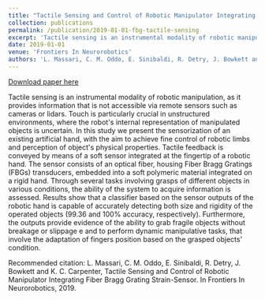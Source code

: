 ```yaml
---
title: "Tactile Sensing and Control of Robotic Manipulator Integrating Fiber Bragg Grating Strain-Sensor."
collection: publications
permalink: /publication/2019-01-01-fbg-tactile-sensing
excerpt: 'Tactile sensing is an instrumental modality of robotic manipulation, as it provides information that is not accessible via remote sensors such as cameras or lidars. Touch is particularly crucial in unstructured environments, where the robot&apos;s internal representation of manipulated objects is uncertain. In this study we present the sensorization of an existing artificial hand, with the aim to achieve fine control of robotic limbs and perception of object&apos;s physical properties. Tactile feedback is conveyed by means of a soft sensor integrated at the fingertip of a robotic hand. The sensor consists of an optical fiber, housing Fiber Bragg Gratings (FBGs) transducers, embedded into a soft polymeric material integrated on a rigid hand. Through several tasks involving grasps of different objects in various conditions, the ability of the system to acquire information is assessed. Results show that a classifier based on the sensor outputs of the robotic hand is capable of accurately detecting both size and rigidity of the operated objects (99.36 and 100% accuracy, respectively). Furthermore, the outputs provide evidence of the ability to grab fragile objects without breakage or slippage e and to perform dynamic manipulative tasks, that involve the adaptation of fingers position based on the grasped objects&apos; condition.'
date: 2019-01-01
venue: 'Frontiers In Neurorobotics'
authors: 'L. Massari, C. M. Oddo, E. Sinibaldi, R. Detry, J. Bowkett and K. C. Carpenter'
---
```


<a href='http://dx.doi.org/10.3389/fnbot.2019.00008'>Download paper here</a>

Tactile sensing is an instrumental modality of robotic manipulation, as it provides information that is not accessible via remote sensors such as cameras or lidars. Touch is particularly crucial in unstructured environments, where the robot&apos;s internal representation of manipulated objects is uncertain. In this study we present the sensorization of an existing artificial hand, with the aim to achieve fine control of robotic limbs and perception of object&apos;s physical properties. Tactile feedback is conveyed by means of a soft sensor integrated at the fingertip of a robotic hand. The sensor consists of an optical fiber, housing Fiber Bragg Gratings (FBGs) transducers, embedded into a soft polymeric material integrated on a rigid hand. Through several tasks involving grasps of different objects in various conditions, the ability of the system to acquire information is assessed. Results show that a classifier based on the sensor outputs of the robotic hand is capable of accurately detecting both size and rigidity of the operated objects (99.36 and 100% accuracy, respectively). Furthermore, the outputs provide evidence of the ability to grab fragile objects without breakage or slippage e and to perform dynamic manipulative tasks, that involve the adaptation of fingers position based on the grasped objects&apos; condition.

Recommended citation: L. Massari, C. M. Oddo, E. Sinibaldi, R. Detry, J. Bowkett and K. C. Carpenter, Tactile Sensing and Control of Robotic Manipulator Integrating Fiber Bragg Grating Strain-Sensor. In Frontiers In Neurorobotics, 2019.